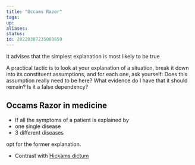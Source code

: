```yaml
---
title: "Occams Razor"
tags:
up:
aliases:
status:
id: 20220307235000659
---
```




It advises that the simplest explanation is most likely to be true

A practical tactic is to look at your explanation of a situation, break it down into its constituent assumptions, and for each one, ask yourself: Does this assumption really need to be here? What evidence do I have that it should remain? Is it a false dependency?

## Occams Razor in medicine

- If all the symptoms of a patient is explained by
- one single disease
- 3 different diseases

opt for the former explanation.

- Contrast with [Hickams dictum](hickams_dictum)
